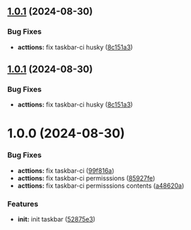 ## [1.0.1](https://github.com/tebib91/angular-libraries/compare/v1.0.0...v1.0.1) (2024-08-30)


### Bug Fixes

* **acttions:** fix taskbar-ci husky ([8c151a3](https://github.com/tebib91/angular-libraries/commit/8c151a346666545ccfd92244135f154973677173))

## [1.0.1](https://github.com/tebib91/angular-libraries/compare/v1.0.0...v1.0.1) (2024-08-30)


### Bug Fixes

* **acttions:** fix taskbar-ci husky ([8c151a3](https://github.com/tebib91/angular-libraries/commit/8c151a346666545ccfd92244135f154973677173))

# 1.0.0 (2024-08-30)


### Bug Fixes

* **acttions:** fix taskbar-ci ([99f816a](https://github.com/tebib91/angular-libraries/commit/99f816aeaec7b64c8f2e94e2537575d4d00dde88))
* **acttions:** fix taskbar-ci permisssions ([85927fe](https://github.com/tebib91/angular-libraries/commit/85927fee28656731b9119fa84a52fad0c4ef48d3))
* **acttions:** fix taskbar-ci permisssions contents ([a48620a](https://github.com/tebib91/angular-libraries/commit/a48620a3973f475686c99cc3f3dfb05c75ab4f82))


### Features

* **init:** init taskbar ([52875e3](https://github.com/tebib91/angular-libraries/commit/52875e3a0d1ad20727685999783f37dbbce7ecac))
